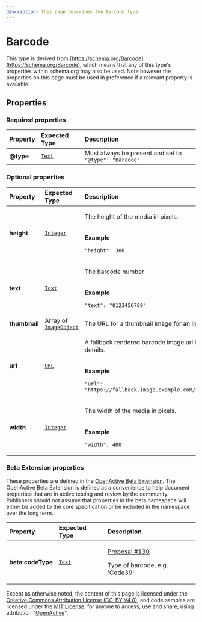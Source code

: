 ```yaml
---
description: This page describes the Barcode type.
---
```


# Barcode

This type is derived from [https://schema.org/Barcode](https://schema.org/Barcode), which means that any of this type's properties within schema.org may also be used. Note however the properties on this page must be used in preference if a relevant property is available.

## **Properties**

### **Required properties**

| Property | Expected Type | Description |
| :--- | :--- | :--- |
| **@type** |  [`Text`](https://schema.org/Text) |  Must always be present and set to `"@type": "Barcode"` |

### **Optional properties**

<table>
  <thead>
    <tr>
      <th style="text-align:left">Property</th>
      <th style="text-align:left">Expected Type</th>
      <th style="text-align:left">Description</th>
    </tr>
  </thead>
  <tbody>
    <tr>
      <td style="text-align:left"><b>height</b>
      </td>
      <td style="text-align:left"> <a href="https://schema.org/Integer"><code>Integer</code></a>
      </td>
      <td style="text-align:left">
        <p>The height of the media in pixels.</p>
        <p>
          <br /><b>Example</b>
        </p>
        <p><code>&quot;height&quot;: 300</code>
        </p>
      </td>
    </tr>
    <tr>
      <td style="text-align:left"><b>text</b>
      </td>
      <td style="text-align:left"> <a href="https://schema.org/Text"><code>Text</code></a>
      </td>
      <td style="text-align:left">
        <p>The barcode number</p>
        <p>
          <br /><b>Example</b>
        </p>
        <p><code>&quot;text&quot;: &quot;0123456789&quot;</code>
        </p>
      </td>
    </tr>
    <tr>
      <td style="text-align:left"><b>thumbnail</b>
      </td>
      <td style="text-align:left">Array of <a href="https://developer.openactive.io/data-model/types/imageobject"><code>ImageObject</code></a>
      </td>
      <td style="text-align:left">The URL for a thumbnail image for an image.</td>
    </tr>
    <tr>
      <td style="text-align:left"><b>url</b>
      </td>
      <td style="text-align:left"> <a href="https://schema.org/URL"><code>URL</code></a>
      </td>
      <td style="text-align:left">
        <p>A fallback rendered barcode image url in addition to the raw barcode details.</p>
        <p>
          <br /><b>Example</b>
        </p>
        <p><code>&quot;url&quot;: &quot;https://fallback.image.example.com/476ac24c694da79c5e33731ebbb5f1&quot;</code>
        </p>
      </td>
    </tr>
    <tr>
      <td style="text-align:left"><b>width</b>
      </td>
      <td style="text-align:left"> <a href="https://schema.org/Integer"><code>Integer</code></a>
      </td>
      <td style="text-align:left">
        <p>The width of the media in pixels.</p>
        <p>
          <br /><b>Example</b>
        </p>
        <p><code>&quot;width&quot;: 400</code>
        </p>
      </td>
    </tr>
  </tbody>
</table>

### **Beta Extension properties**

These properties are defined in the [OpenActive Beta Extension](https://openactive.io/ns-beta). The OpenActive Beta Extension is defined as a convenience to help document properties that are in active testing and review by the community. Publishers should not assume that properties in the beta namespace will either be added to the core specification or be included in the namespace over the long term.

<table>
  <thead>
    <tr>
      <th style="text-align:left">Property</th>
      <th style="text-align:left">Expected Type</th>
      <th style="text-align:left">Description</th>
    </tr>
  </thead>
  <tbody>
    <tr>
      <td style="text-align:left"><b>beta:codeType</b>
      </td>
      <td style="text-align:left"> <a href="https://schema.org/Text"><code>Text</code></a>
      </td>
      <td style="text-align:left">
        <p><a href="https://github.com/openactive/open-booking-api/issues/130">Proposal #130</a>
        </p>
        <p>Type of barcode, e.g. &apos;Code39&apos;</p>
      </td>
    </tr>
  </tbody>
</table>

Except as otherwise noted, the content of this page is licensed under the [Creative Commons Attribution License \(CC-BY V4.0\)](https://creativecommons.org/licenses/by/4.0/), and code samples are licensed under the [MIT License](https://opensource.org/licenses/MIT), for anyone to access, use and share; using attribution "[OpenActive](https://www.openactive.io/)".

